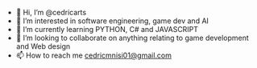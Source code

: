 - 👋 Hi, I’m @cedricarts
- 👀 I’m interested in software engineering, game dev and AI
- 🌱 I’m currently learning PYTHON, C# and JAVASCRIPT 
- 💞️ I’m looking to collaborate on anything relating to game development and Web design
- 📫 How to reach me cedricmnisi01@gmail.com 

<!---
cedricarts/cedricarts is a ✨ special ✨ repository because its `README.md` (this file) appears on your GitHub profile.
You can click the Preview link to take a look at your changes.
--->

